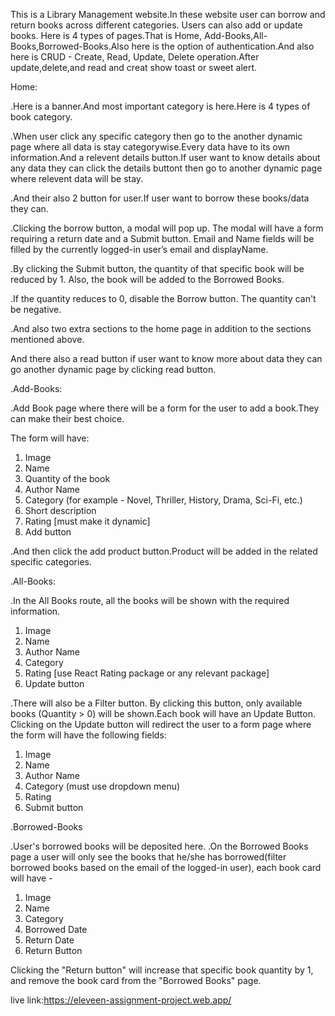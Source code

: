 This is a Library Management website.In these website user can borrow and return books across different categories. Users can also add or update books.
Here is 4 types of pages.That is Home, Add-Books,All-Books,Borrowed-Books.Also here is the option of authentication.And also here is CRUD - Create, Read, Update, Delete operation.After update,delete,and read and creat show toast or sweet alert.

Home:

.Here is a banner.And most important category is here.Here is 4 types of book category.

.When user click any specific category then go to the another dynamic page where all data is stay categorywise.Every data have to its own information.And a relevent details button.If user want to know details about any data they can click the details buttont then go to another dynamic page where relevent data will be stay.

.And their also 2 button for user.If user want to borrow these books/data they can.

.Clicking the borrow button, a modal will pop up. The modal will have a form requiring a return date and a Submit button. Email and Name fields will be filled by the currently logged-in user’s email and displayName.

.By clicking the Submit button, the quantity of that specific book will be reduced by 1. Also, the book will be added to the Borrowed Books.

.If the quantity reduces to 0, disable the Borrow button. The quantity can't be negative.

.And also two extra sections to the home page in addition to the sections mentioned above.

And there also a read button if user want to know more about data they can go another dynamic page by clicking read button.

.Add-Books:

.Add Book page where there will be a form for the user to add a book.They can make their best choice.

The form will have:

1. Image
2. Name
3. Quantity of the book
4. Author Name
5. Category (for example - Novel, Thriller, History, Drama, Sci-Fi, etc.)
6. Short description
7. Rating [must make it dynamic]
8. Add button

.And then click the add product button.Product will be added in the related specific categories.

.All-Books:

.In the All Books route, all the books will be shown with the required information.

1. Image
2. Name
3. Author Name
4. Category
5. Rating [use React Rating package or any relevant package]
6. Update button

.There will also be a Filter button. By clicking this button, only available books (Quantity > 0) will be shown.Each book will have an Update Button. Clicking on the Update button will redirect the user
to a form page where the form will have the following fields:

1. Image
2. Name
3. Author Name
4. Category (must use dropdown menu)
5. Rating
6. Submit button

.Borrowed-Books

.User's borrowed books will be deposited here.
.On the Borrowed Books page a user will only see the books that he/she has borrowed(filter
borrowed books based on the email of the logged-in user), each book card will have -

1. Image
2. Name
3. Category
4. Borrowed Date
5. Return Date
6. Return Button

Clicking the "Return button" will increase that specific book quantity by 1, and remove the book card from the "Borrowed Books" page.

live link:https://eleveen-assignment-project.web.app/
